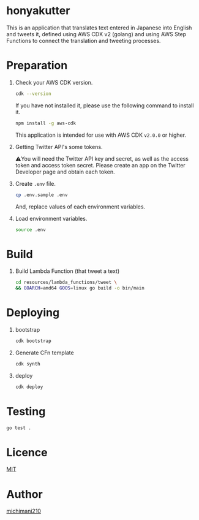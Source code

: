 honyakutter
===

This is an application that translates text entered in Japanese into English and tweets it, defined using AWS CDK v2 (golang) and using AWS Step Functions to connect the translation and tweeting processes.

# Preparation

1. Check your AWS CDK version.

    ```bash
    cdk --version
    ```
    
    If you have not installed it, please use the following command to install it.
    
    ```bash
    npm install -g aws-cdk
    ```

    This application is intended for use with AWS CDK `v2.0.0` or higher.

2. Getting Twitter API's some tokens.

    ⚠️You will need the Twitter API key and secret, as well as the access token and access token secret. Please create an app on the Twitter Developer page and obtain each token.

1. Create `.env` file.

    ```bash
    cp .env.sample .env
    ```

    And, replace values of each environment variables.

2. Load environment variables.

    ```bash
    source .env
    ```

# Build

1. Build Lambda Function (that tweet a text)

    ```bash
    cd resources/lambda_functions/tweet \
    && GOARCH=amd64 GOOS=linux go build -o bin/main
    ```

# Deploying

1. bootstrap 

    ```bash
    cdk bootstrap
    ```
    
2. Generate CFn template

    ```bash
    cdk synth
    ```

3. deploy

    ```bash
    cdk deploy
    ```


# Testing

```bash
go test .
```

# Licence

[MIT](https://github.com/michimani/gotwi/blob/main/LICENCE)

# Author

[michimani210](https://twitter.com/michimani210)

